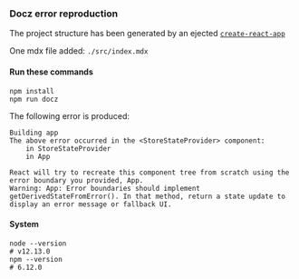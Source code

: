 ### Docz error reproduction

The project structure has been generated by an ejected
[`create-react-app`](https://github.com/facebook/create-react-app)

One mdx file added: `./src/index.mdx`

#### Run these commands

```
npm install
npm run docz
```

The following error is produced:

```
Building app
The above error occurred in the <StoreStateProvider> component:
    in StoreStateProvider
    in App

React will try to recreate this component tree from scratch using the error boundary you provided, App.
Warning: App: Error boundaries should implement getDerivedStateFromError(). In that method, return a state update to display an error message or fallback UI.
```

#### System

```
node --version
# v12.13.0
npm --version
# 6.12.0
```
